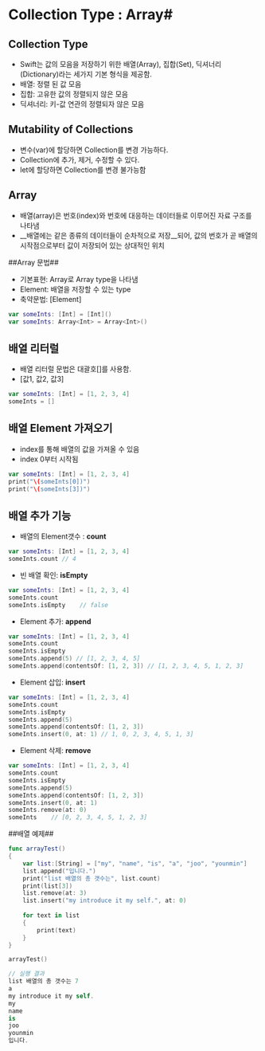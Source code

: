 # Collection Type : Array#

## Collection Type ##

* Swift는 값의 모음을 저장하기 위한 배열(Array), 집합(Set), 딕셔너리(Dictionary)라는 세가지 기본 형식을 제공함.
* 배열: 정렬 된 값 모음
* 집합: 고유한 값의 정렬되지 않은 모음
* 딕셔너리:  키-값 연관의 정렬되자 않은 모음


## Mutability of Collections ##

* 변수(var)에 할당하면 Collection를 변경 가능하다.
* Collection에 추가, 제거, 수정할 수 있다.
* let에 할당하면 Collection를 변경 불가능함

## Array ##
* 배열(array)은 번호(index)와 번호에 대응하는 데이터들로 이루어진 자료 구조를 나타냄
* __배열에는 같은 종류의 데이터들이 순차적으로 저장__되어, 값의 번호가 곧 배열의 시작점으로부터 값이 저장되어 있는 상대적인 위치

##Array 문법##

* 기본표현: Array<Element>로 Array type을 나타냄
* Element: 배열을 저장할 수 있는 type
* 축약문법: [Element]

```swift
var someInts: [Int] = [Int]()
var someInts: Array<Int> = Array<Int>()
```

## 배열 리터럴 ##
* 배열 리터럴 문법은 대괄호[]를 사용함.
* [값1, 값2, 값3]

```swift
var someInts: [Int] = [1, 2, 3, 4]
someInts = []
```
## 배열 Element 가져오기 ##
* index를 통해 배열의 값을 가져올 수 있음
* index  0부터 시작됨

```swift
var someInts: [Int] = [1, 2, 3, 4]
print("\(someInts[0])")
print("\(someInts[3])")
```

## 배열 추가 기능 ##
* 배열의 Element갯수 : __count__

```swift
var someInts: [Int] = [1, 2, 3, 4]
someInts.count // 4
```

* 빈 배열 확인: __isEmpty__

```swift
var someInts: [Int] = [1, 2, 3, 4]
someInts.count
someInts.isEmpty	// false
```

* Element 추가: __append__

```swift
var someInts: [Int] = [1, 2, 3, 4]
someInts.count
someInts.isEmpty
someInts.append(5) // [1, 2, 3, 4, 5]
someInts.append(contentsOf: [1, 2, 3]) // [1, 2, 3, 4, 5, 1, 2, 3]
```

* Element 삽입: __insert__

```swift
var someInts: [Int] = [1, 2, 3, 4]
someInts.count
someInts.isEmpty
someInts.append(5)
someInts.append(contentsOf: [1, 2, 3])
someInts.insert(0, at: 1) // 1, 0, 2, 3, 4, 5, 1, 3]
```

* Element 삭제: __remove__

```swift
var someInts: [Int] = [1, 2, 3, 4]
someInts.count
someInts.isEmpty
someInts.append(5)
someInts.append(contentsOf: [1, 2, 3])
someInts.insert(0, at: 1)
someInts.remove(at: 0)
someInts	// [0, 2, 3, 4, 5, 1, 2, 3]
```

##배열 예제##

```swift
func arrayTest()
{
    var list:[String] = ["my", "name", "is", "a", "joo", "younmin"]
    list.append("입니다.")
    print("list 배열의 총 갯수는", list.count)
    print(list[3])
    list.remove(at: 3)
    list.insert("my introduce it my self.", at: 0)
    
    for text in list
    {
        print(text)
    }
}

arrayTest()

// 실행 결과 
list 배열의 총 갯수는 7
a
my introduce it my self.
my
name
is
joo
younmin
입니다.

```
